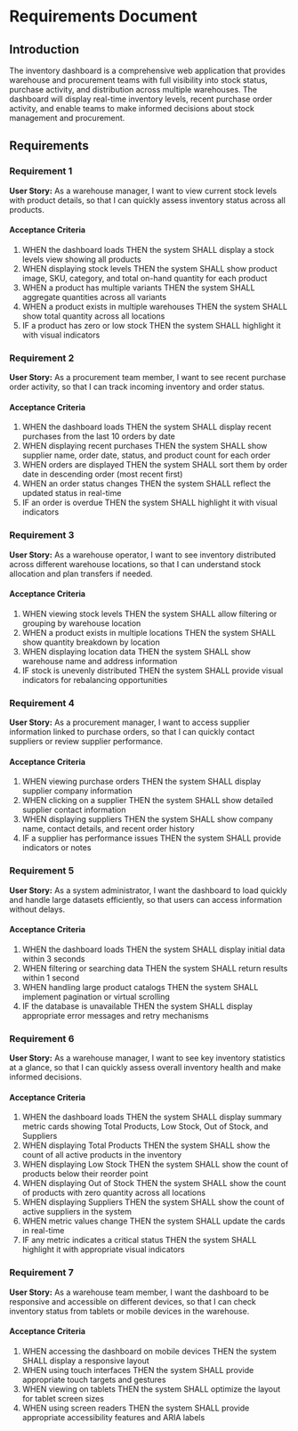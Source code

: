 # Requirements Document

## Introduction

The inventory dashboard is a comprehensive web application that provides warehouse and procurement teams with full visibility into stock status, purchase activity, and distribution across multiple warehouses. The dashboard will display real-time inventory levels, recent purchase order activity, and enable teams to make informed decisions about stock management and procurement.

## Requirements

### Requirement 1

**User Story:** As a warehouse manager, I want to view current stock levels with product details, so that I can quickly assess inventory status across all products.

#### Acceptance Criteria

1. WHEN the dashboard loads THEN the system SHALL display a stock levels view showing all products
2. WHEN displaying stock levels THEN the system SHALL show product image, SKU, category, and total on-hand quantity for each product
3. WHEN a product has multiple variants THEN the system SHALL aggregate quantities across all variants
4. WHEN a product exists in multiple warehouses THEN the system SHALL show total quantity across all locations
5. IF a product has zero or low stock THEN the system SHALL highlight it with visual indicators

### Requirement 2

**User Story:** As a procurement team member, I want to see recent purchase order activity, so that I can track incoming inventory and order status.

#### Acceptance Criteria

1. WHEN the dashboard loads THEN the system SHALL display recent purchases from the last 10 orders by date
2. WHEN displaying recent purchases THEN the system SHALL show supplier name, order date, status, and product count for each order
3. WHEN orders are displayed THEN the system SHALL sort them by order date in descending order (most recent first)
4. WHEN an order status changes THEN the system SHALL reflect the updated status in real-time
5. IF an order is overdue THEN the system SHALL highlight it with visual indicators

### Requirement 3

**User Story:** As a warehouse operator, I want to see inventory distributed across different warehouse locations, so that I can understand stock allocation and plan transfers if needed.

#### Acceptance Criteria

1. WHEN viewing stock levels THEN the system SHALL allow filtering or grouping by warehouse location
2. WHEN a product exists in multiple locations THEN the system SHALL show quantity breakdown by location
3. WHEN displaying location data THEN the system SHALL show warehouse name and address information
4. IF stock is unevenly distributed THEN the system SHALL provide visual indicators for rebalancing opportunities

### Requirement 4

**User Story:** As a procurement manager, I want to access supplier information linked to purchase orders, so that I can quickly contact suppliers or review supplier performance.

#### Acceptance Criteria

1. WHEN viewing purchase orders THEN the system SHALL display supplier company information
2. WHEN clicking on a supplier THEN the system SHALL show detailed supplier contact information
3. WHEN displaying suppliers THEN the system SHALL show company name, contact details, and recent order history
4. IF a supplier has performance issues THEN the system SHALL provide indicators or notes

### Requirement 5

**User Story:** As a system administrator, I want the dashboard to load quickly and handle large datasets efficiently, so that users can access information without delays.

#### Acceptance Criteria

1. WHEN the dashboard loads THEN the system SHALL display initial data within 3 seconds
2. WHEN filtering or searching data THEN the system SHALL return results within 1 second
3. WHEN handling large product catalogs THEN the system SHALL implement pagination or virtual scrolling
4. IF the database is unavailable THEN the system SHALL display appropriate error messages and retry mechanisms

### Requirement 6

**User Story:** As a warehouse manager, I want to see key inventory statistics at a glance, so that I can quickly assess overall inventory health and make informed decisions.

#### Acceptance Criteria

1. WHEN the dashboard loads THEN the system SHALL display summary metric cards showing Total Products, Low Stock, Out of Stock, and Suppliers
2. WHEN displaying Total Products THEN the system SHALL show the count of all active products in the inventory
3. WHEN displaying Low Stock THEN the system SHALL show the count of products below their reorder point
4. WHEN displaying Out of Stock THEN the system SHALL show the count of products with zero quantity across all locations
5. WHEN displaying Suppliers THEN the system SHALL show the count of active suppliers in the system
6. WHEN metric values change THEN the system SHALL update the cards in real-time
7. IF any metric indicates a critical status THEN the system SHALL highlight it with appropriate visual indicators

### Requirement 7

**User Story:** As a warehouse team member, I want the dashboard to be responsive and accessible on different devices, so that I can check inventory status from tablets or mobile devices in the warehouse.

#### Acceptance Criteria

1. WHEN accessing the dashboard on mobile devices THEN the system SHALL display a responsive layout
2. WHEN using touch interfaces THEN the system SHALL provide appropriate touch targets and gestures
3. WHEN viewing on tablets THEN the system SHALL optimize the layout for tablet screen sizes
4. WHEN using screen readers THEN the system SHALL provide appropriate accessibility features and ARIA labels
